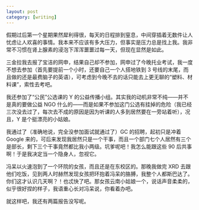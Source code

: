 ```yaml
---
layout: post
category: [writing]
---
```


假期过后第一个星期果然犀利得很，每天的日程排到窒息，中间穿插着无数件让人忧虑让人欢喜的事情。我本来不应该有多大压力，但事实是压力总是找上我。我非常不习惯在肾上腺素的浸泡下浑浑噩噩过每一天，但现在显然是如此。

三金拉我去报了宝洁的网申，结果自己却不参加，网申过了今晚托业考试，我一度不想去参加（首先要提前一个小时，还要自己一个人搭地铁到 3 号线的末尾，而且做的还是最费脑子的英语），可考虑到今晚不去的话只能去上更无聊的“塑料、材料课”，索性去考吧。

我还参加了“公民”公选课的 Y 的公益传播小组。其实我的动机非常不纯——并不是真的要做公益 NGO 什么的——而是如果不参加这门公选有挂掉的危险（我已经三次没去过了，每次去不成的原因是因为听课的人多到居然要在一旁站着听），况且，Y 是个挺漂亮的小姑娘。

我通过了（准确地说，完全没参加面试就通过了）GC 的招聘，起初只是冲着 Google 来的，可后来发现我居然只是一个干事，而且一个部门七个人居然有三个是部长，剩下三个干事竟然都比我小两级。坑爹呢吧！我怎么能跟这些 90 后共事啊！于是我决定当一个隐身人，忽视它。

<!-- 我时不时还会想起她。每当她出现在脑中的时候，无论我脸上是笑是怒，准会僵住。只是现在的想要比以前淡了不少，可能是时间开始发挥它的魔力了吧，也可能是因为我故意剪这头烂发型转移了自己不少注意力。 -->

冯呆以火速泡到了一个环院的女孩，而且还是在东校区的。那晚我做完 XRD 去跟他们吃饭，见到两人时赫然发现女孩把环抱着冯呆的胳膊，我整个人都斯巴达了。你们这才认识几天啊？！也忒快了吧。那女孩云南小姑娘一个，说话声音柔柔的，似乎很好捏的样子，我语重心长对冯呆说，你看着办吧。

就这样吧，我还有两篇报告没写呢。
